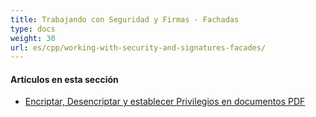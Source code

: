 ```yaml
---
title: Trabajando con Seguridad y Firmas - Fachadas
type: docs
weight: 30
url: es/cpp/working-with-security-and-signatures-facades/
---
```

#### **Artículos en esta sección**

- [Encriptar, Desencriptar y establecer Privilegios en documentos PDF](/pdf/cpp/encrypt-decrypt-and-set-privileges-on-pdf-documents/)